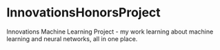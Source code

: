 # InnovationsHonorsProject
Innovations Machine Learning Project - my work learning about machine learning and neural networks, all in one place.
